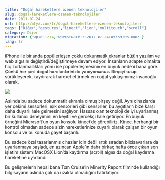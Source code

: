 ```yaml
---
title: "Doğal hareketlere özenen teknolojiler"
slug: dogal-hareketlere-ozenen-teknolojiler
date: 2011-07-24
url: http://mfyz.com/tr/dogal-hareketlere-ozenen-teknolojiler/
tags: ["Diğer","gestures","kinect","lion","multitouch","scroll"]
category: Diğer
migration: {"wpId":274,"wpPostDate":"2011-07-24T05:59:06.000Z"}
lang: tr
---
```


iPhone ile bir anda popülerleşen çoklu dokunmatik ekranlar bütün yazılım ve web algısını değiştirdi/değiştirmeye devam ediyor. İnsanların adapte olmakta hiç zorlanmadıkları yönü ise popülerleşmesinin en büyük nedeni bana göre. Çünkü her şeyi dogal hareketlerinizle yapıyorsunuz. Birşeyi tutup sürükleyerek, kaydırarak hareket ettirmek en doğal yaklaşımımız insanoğlu olarak.

![](/images/archive/tr/2011/07/kinect_soccer.jpg)

Aslında bu sadece dokunmatik ekranla olmuş birşey değil. Aynı cihazlarda yer çekimi sensorleri, ışık sensorleri gibi sensorler, bu aygıtların bize karşı daha duyarlı hale gelmesini sağlıyor. Hassas olan teknoloji de iyi uyarlanmış bir kullanıcı deneyimini en keyifli ve gercekçi hale getiriyor. En büyük örneğini Microsoft’un oyun konsolu kinect’de görebiliriz. Kinect herhangi bir kontrol olmadan sadece sizin hareketlerinize duyarlı olarak çalışan bir oyun konsolu ve bu konuda gayet başarılı.

Bu sadece özel tasarlanmış cihazlar için değil artık sıradan bilgisayarlara da uyarlanmaya başladı, en azından Apple’ın daha birkaç hafta önce çıkan son işletim sistemi MacOSX Lion’da kaydırma (scroll) algısı da doğal kaydırma hareketine uyarlandı.

Bu gelişmelerin hepsi bana Tom Cruise’in Minority Report filminde kullandığı bilgisayarın aslında çok da uzakta olmadığını hatırlatıyor.